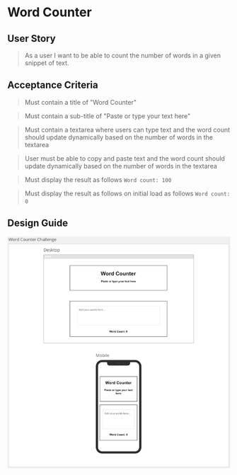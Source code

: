 # Word Counter

## User Story

> As a user I want to be able to count the number of words in a given snippet of text.

## Acceptance Criteria

> Must contain a title of "Word Counter"

> Must contain a sub-title of "Paste or type your text here"

> Must contain a textarea where users can type text and the word count should update dynamically based on the number of words in the textarea

> User must be able to copy and paste text and the word count should update dynamically based on the number of words in the textarea

> Must display the result as follows `Word count: 100`

> Must display the result as follows on initial load as follows `Word count: 0`

## Design Guide

![design guide](./public/design.png)
